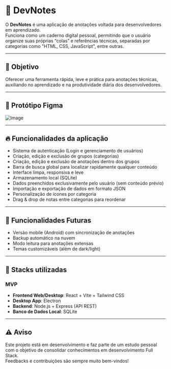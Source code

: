 # 📝 DevNotes

O **DevNotes** é uma aplicação de anotações voltada para desenvolvedores em aprendizado.  
Funciona como um caderno digital pessoal, permitindo que o usuário organize suas próprias “colas” e referências técnicas, separadas por categorias como "HTML, CSS, JavaScript", entre outras.

---

## 🚀 Objetivo
Oferecer uma ferramenta rápida, leve e prática para anotações técnicas, auxiliando no aprendizado e na produtividade diária dos desenvolvedores.

---

## 🎨 Protótipo Figma
![Image](https://github.com/user-attachments/assets/81734823-b7d0-4a53-8a85-cdc3c7f3e79a)

---

## 🔥 Funcionalidades da aplicação
- Sistema de autenticação (Login e gerenciamento de usuários)
- Criação, edição e exclusão de grupos (categorias)
- Criação, edição e exclusão de anotações dentro dos grupos
- Barra de busca global para localizar rapidamente qualquer conteúdo
- Interface limpa, responsiva e leve
- Armazenamento local (SQLite)
- Dados preenchidos exclusivamente pelo usuário (sem conteúdo prévio)
- Importação e exportação de dados em formato JSON
- Personalização de ícones por categoria
- Drag & drop de notas entre categorias para reordenar

---

## 🌱 Funcionalidades Futuras
- Versão mobile (Android) com sincronização de anotações
- Backup automático na nuvem
- Modo leitura para anotações extensas
- Temas customizáveis (além de dark/light)

---

## 🧰 Stacks utilizadas

### MVP
- **Frontend Web/Desktop**: React + Vite + Tailwind CSS
- **Desktop App**: Electron
- **Backend**: Node.js + Express (API REST)
- **Banco de Dados Local**: SQLite

---

## ⚠️ Aviso
Este projeto está em desenvolvimento e faz parte de um estudo pessoal com o objetivo de consolidar conhecimentos em desenvolvimento Full Stack.  
Feedbacks e contribuições são sempre muito bem-vindos!


